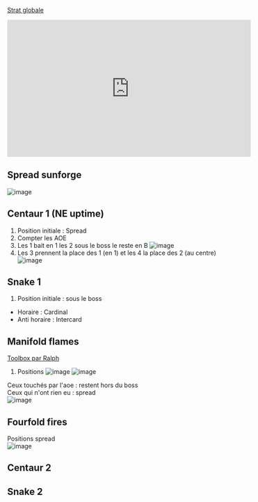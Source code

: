 [Strat globale](https://www.youtube.com/watch?v=3uVG6KOqDX4)
<p align="center">
<iframe width="560" height="315" src="https://www.youtube.com/embed/3uVG6KOqDX4" title="YouTube video player" frameborder="0" allow="accelerometer; autoplay; clipboard-write; encrypted-media; gyroscope; picture-in-picture" allowfullscreen></iframe>
</p>

## Spread sunforge
![image](https://user-images.githubusercontent.com/106151129/193592778-644cc919-3788-421f-b9dd-4877bb03d544.png)

## Centaur 1 (NE uptime)
1. Position initiale : Spread
2. Compter les AOE
3. Les 1 bait en 1 les  2 sous le boss le reste en B
![image](https://user-images.githubusercontent.com/106151129/193593603-41e5023e-205c-4910-a6cc-27602ae200f2.png)
4. Les 3 prennent la place des 1 (en 1) et les 4 la place des 2 (au centre)
![image](https://user-images.githubusercontent.com/106151129/193593860-c37db48f-0620-4eba-94dc-5818edbb366d.png)

## Snake 1
1. Position initiale : sous le boss  
  - Horaire : Cardinal  
  - Anti horaire : Intercard  


## Manifold flames
[Toolbox par Ralph](https://ff14.toolboxgaming.space/?id=083675753535661&preview=1)

1. Positions
![image](https://user-images.githubusercontent.com/106151129/193596317-47f5e2bc-3c14-45e4-a72a-243b019ac18d.png)
![image](https://user-images.githubusercontent.com/106151129/193597142-a7acb675-beef-43ed-9d95-bf26edd88918.png)

Ceux touchés par l'aoe : restent hors du boss  
Ceux qui n'ont rien eu : spread  
![image](https://user-images.githubusercontent.com/106151129/193596645-972c91e0-8ed7-4a4e-92e6-8c9568f4ea15.png)

## Fourfold fires
Positions spread  
![image](https://user-images.githubusercontent.com/106151129/193597930-aa30b4c3-d8eb-4b18-ba5d-594fffd3299f.png)

## Centaur 2

## Snake 2
